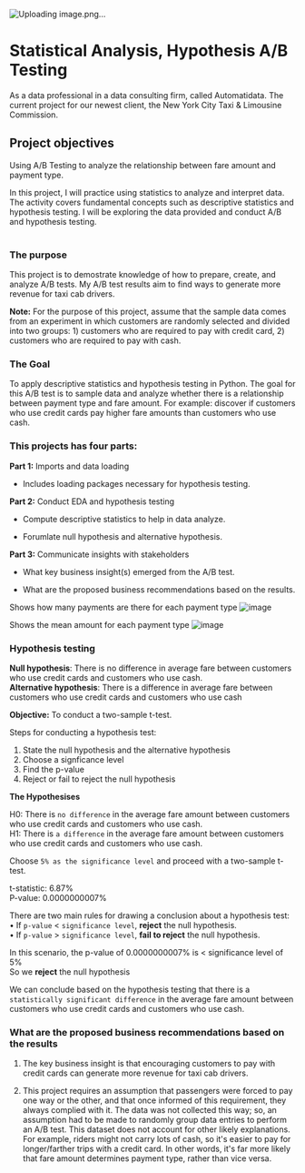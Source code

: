 ![Uploading image.png…]()

# Statistical Analysis, Hypothesis A/B Testing
As a data professional in a data consulting firm, called Automatidata. The current project for our newest client, the New York City Taxi & Limousine Commission.

## Project objectives
Using A/B Testing to analyze the relationship between fare amount and payment type.

In this project, I will practice using statistics to analyze and interpret data. The activity covers fundamental concepts such as descriptive statistics and hypothesis testing. I will be exploring the data provided and conduct A/B and hypothesis testing.  
<br/>  

### The purpose ## 
This project is to demostrate knowledge of how to prepare, create, and analyze A/B tests. My A/B test results aim to find ways to generate more revenue for taxi cab drivers.

**Note:** For the purpose of this project, assume that the sample data comes from an experiment in which customers are randomly selected and divided into two groups: 1) customers who are required to pay with credit card, 2) customers who are required to pay with cash.

### The Goal ###
To apply descriptive statistics and hypothesis testing in Python. The goal for this A/B test is to sample data and analyze whether there is a relationship between payment type and fare amount. For example: discover if customers who use credit cards pay higher fare amounts than customers who use cash.
  
### This projects has four parts: ###

**Part 1:** Imports and data loading
* Includes loading packages necessary for hypothesis testing.

**Part 2:** Conduct EDA and hypothesis testing
* Compute descriptive statistics to help in data analyze.

* Forumlate null hypothesis and alternative hypothesis.

**Part 3:** Communicate insights with stakeholders

* What key business insight(s) emerged from the A/B test.

* What are the proposed business recommendations based on the results.

Shows how many payments are there for each payment type
![image](https://github.com/Lawrence-le/statistical-analysis-AB-Testing/assets/151991077/3bf56947-fa7e-48e9-9fb7-0b6c7d8a49f0)

Shows the mean amount for each payment type
![image](https://github.com/Lawrence-le/statistical-analysis-AB-Testing/assets/151991077/e37a43ce-9fb8-450c-a87a-48d375300d7e)

### Hypothesis testing

**Null hypothesis**: There is no difference in average fare between customers who use credit cards and customers who use cash.  
**Alternative hypothesis**: There is a difference in average fare between customers who use credit cards and customers who use cash

**Objective:** To conduct a two-sample t-test.  

Steps for conducting a hypothesis test: 

1.   State the null hypothesis and the alternative hypothesis
2.   Choose a signficance level
3.   Find the p-value
4.   Reject or fail to reject the null hypothesis 

**The Hypothesises**  

H0: There is `no difference` in the average fare amount between customers who use credit cards and customers who use cash.  
H1: There is `a difference` in the average fare amount between customers who use credit cards and customers who use cash.  

Choose `5% as the significance level` and proceed with a two-sample t-test.

t-statistic: 6.87%  
P-value: 0.0000000007%

There are two main rules for drawing a conclusion about a hypothesis test:   
•	If `p-value` < `significance level`, **reject** the null hypothesis.  
•	If `p-value` > `significance level`, **fail to reject** the null hypothesis.    

In this scenario, the p-value of 0.0000000007% is < significance level of 5%  
So we **reject** the null hypothesis

We can conclude based on the hypothesis testing that there is a `statistically significant difference` in the average fare amount between customers who use credit cards and customers who use cash.

### What are the proposed business recommendations based on the results

1.   The key business insight is that encouraging customers to pay with credit cards can generate more revenue for taxi cab drivers. 

2.   This project requires an assumption that passengers were forced to pay one way or the other, and that once informed of this requirement, they always complied with it. The data was not collected this way; so, an assumption had to be made to randomly group data entries to perform an A/B test. This dataset does not account for other likely explanations. For example, riders might not carry lots of cash, so it's easier to pay for longer/farther trips with a credit card. In other words, it's far more likely that fare amount determines payment type, rather than vice versa. 


